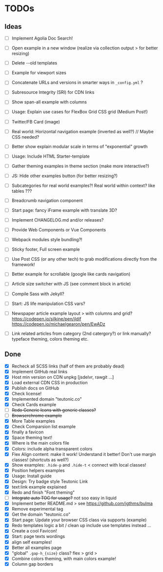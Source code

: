 # TODOs


## Ideas

* [ ] Implement Agolia Doc Search!
* [ ] Open example in a new window (realize via collection output > for better resizing)
* [ ] Delete --old templates
* [ ] Example for viewport sizes
* [ ] Concatenate URLs and versions in smarter ways in `_config.yml` ?
* [ ] Subresource Integrity (SRI) for CDN links
* [ ] Show span-all example with columns
* [ ] Usage: Explain use cases for FlexBox Grid CSS grid (Medium Post!)
* [ ] Twitter/FB Card (image)
* [ ] Real world: Horizontal navigation example (inverted as well?) // Maybe CSS needed?
* [ ] Better show explain modular scale in terms of "exponential" growth
* [ ] Usage: Include HTML Starter-template
* [ ] Gather theming examples in theme section (make more interactive?)
* [ ] JS: Hide other examples button (for better resizing?)
* [ ] Subcategories for real world examples?! Real world within context? like tables ???
* [ ] Breadcrumb navigation component
* [ ] Start page: fancy iFrame example with translate 3D?
* [ ] Implement CHANGELOG.md and/or releases?
* [ ] Provide Web Components or Vue Components
* [ ] Webpack modules style bundling?!
* [ ] Sticky footer, Full screen example
* [ ] Use Post CSS (or any other tech) to grab modifications directly from the framework!
* [ ] Better example for scrollable (google like cards navigation)
* [ ] Article size switcher with JS (see comment block in article)
* [ ] Compile Sass with Jekyll?
* [ ] Start: JS life manipulation CSS vars?
* [ ] Newspaper article example layout > with columns and grid? https://codepen.io/silkine/pen/jldif https://codepen.io/michaelgearon/pen/EwADz
* [ ] Link related articles from category (2nd catergory?) or link manually? typeface theming, colors theming etc.


## Done

* [x] Recheck all SCSS links (half of them are probably dead)
* [x] Implement GitHub real links
* [x] Host min version on CDN unpkg [jsdelvr, rawgit …]
* [x] Load external CDN CSS in production
* [x] Publish docs on GitHub
* [x] Check license!
* [x] Implemented domain "teutonic.co"
* [x] Check Cards example
* [ ] ~~Redo Generic Icons with generic classes?~~
* [ ] ~~Browserchrome example~~
* [x] More Table examples
* [x] Check Comparsion list example
* [x] finally a favicon
* [x] Space theming text!
* [x] Where is the main colors file
* [x] Colors: include alpha transparent colors
* [x] Flex Align content: make it work! Understand it better! Don't use margin classes! (shortcuts as well?)
* [x] Show examples: `.hide-p` and `.hide-t` < connect with local classes!
* [x] Position helpers examples
* [x] Usage: Install guide
* [x] Design: Try badge style Teutonic Link
* [x] text:link example explained
* [x] Redo and finish "Font theming"
* [ ] ~~Integrate auto TOC for usage?~~ not soo easy in liquid
* [x] Implement better README.md > see https://github.com/jgthms/bulma
* [x] Remove experimental tag
* [x] Get the domain "teutonic.co"
* [x] Start page: Update your browser CSS class via supports (example)
* [x] Redo templates logic a bit / clean up include use templates instead …
* [x] Create a cool Favicon!
* [x] Start: page texts wordings
* [x] align self examples!
* [x] Better all examples page
* [x] "global" `.gap-h_{size}` class? flex > grid > 
* [x] Combine colors theming, with main colors example!
* [x] Column gap borders
